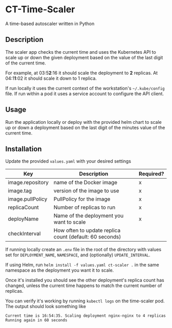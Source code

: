 # CT-Time-Scaler
A time-based autoscaler written in Python

## Description
The scaler app checks the current time and uses the Kubernetes API to scale up
or down the given deployment based on the value of the last digit of the current time.

For example, at 03:5**2**:16 it should scale the deployment to **2** replicas. At 04:1**1**:02 it should scale it down to 1 replica.

If run locally it uses the current context of the workstation's `~/.kube/config` file. If run within a pod it uses a service account to configure the API client.

## Usage
Run the application locally or deploy with the provided helm chart to
scale up or down a deployment based on the last digit of the minutes value
of the current time.

## Installation
Update the provided `values.yaml` with your desired settings

| Key | Description | Required? |
|-----|-------------|-----------|
| image.repository | name of the Docker image | x |
| image.tag | version of the image to use | x |
| image.pullPolicy | PullPolicy for the image | x |
| replicaCount | Number of replicas to run | x |
| deployName | Name of the deployment you want to scale | x |
| checkInterval | How often to update replica count (default: 60 seconds) | |

If running locally create an `.env` file in the root of the directory with values
set for `DEPLOYMENT_NAME`, `NAMESPACE`, and (optionally) `UPDATE_INTERVAL`.

If using Helm, run `helm install -f values.yaml ct-scaler .` in the same namespace as the deployment you want it to scale. 

Once it's installed you should see the other deployment's replica count has changed, unless the current time happens to match the current number of replicas.

You can verify it's working by running `kubectl logs` on the time-scaler pod. The output should look something like
```
Current time is 16:54:35. Scaling deployment nginx-nginx to 4 replicas
Running again in 60 seconds
```
